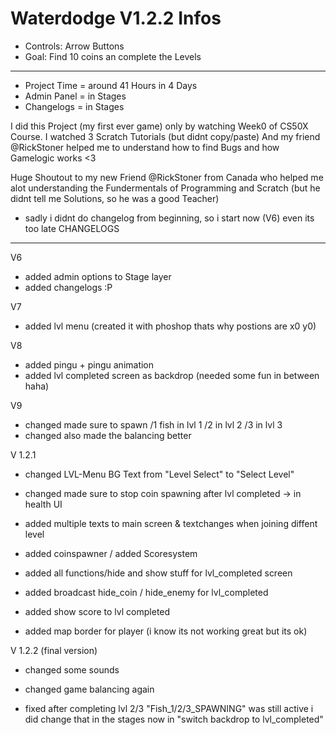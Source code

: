 # Waterdodge V1.2.2 Infos

- Controls:  Arrow Buttons
- Goal:      Find 10 coins an complete the Levels

________________________________________________________

- Project Time = around 41 Hours in 4 Days
- Admin Panel = in Stages
- Changelogs = in Stages

I did this Project (my first ever game) only by watching Week0 of CS50X Course. 
I watched 3 Scratch Tutorials (but didnt copy/paste)
And my friend @RickStoner helped me to understand how to find Bugs and how Gamelogic works <3

Huge Shoutout to my new Friend @RickStoner from Canada who helped me alot understanding the Fundermentals of Programming and Scratch (but he didnt tell me Solutions, so he was a good Teacher)





- sadly i didnt do changelog from beginning, so i start now (V6) even its too late
CHANGELOGS
________________________________________________________
V6
- added admin options to Stage layer
- added changelogs :P

V7
- added lvl menu (created it with phoshop thats why postions are x0 y0)

V8
- added pingu + pingu animation
- added lvl completed screen as backdrop    (needed some fun in between haha)

V9
- changed made sure to spawn     /1 fish in lvl 1   /2 in lvl 2    /3 in lvl 3
- changed also made the balancing better

V 1.2.1
- changed LVL-Menu BG Text from "Level Select" to "Select Level"
- changed made sure to stop coin spawning after lvl completed -> in health UI

- added multiple texts to main screen & textchanges when joining diffent level
- added coinspawner / added Scoresystem 
- added all functions/hide and show stuff for lvl_completed screen
- added broadcast hide_coin / hide_enemy for lvl_completed
- added show score to lvl completed
- added map border for player (i know its not working great but its ok)

V 1.2.2 (final version)
- changed some sounds
- changed game balancing again

- fixed after completing lvl 2/3 "Fish_1/2/3_SPAWNING" was still active i did change
that in the stages now in "switch backdrop to lvl_completed"
